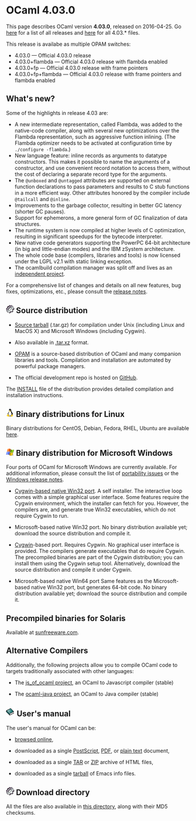 <!-- ((! set title OCaml 4.03 !)) -->

# OCaml 4.03.0
This page describes OCaml version **4.03.0**, released on
2016-04-25. Go [here](./) for a list of all releases and
[here](http://caml.inria.fr/pub/distrib/ocaml-4.03/) for all 4.03.*
files.

This release is availabe as multiple OPAM switches:

- 4.03.0 — Official 4.03.0 release
- 4.03.0+flambda — Official 4.03.0 release with flambda enabled
- 4.03.0+fp — Official 4.03.0 release with frame pointers
- 4.03.0+fp+flambda — Official 4.03.0 release with frame pointers and flambda enabled

## What's new?

Some of the highlights in release 4.03 are:

- A new intermediate representation, called Flambda, was added to the
  native-code compiler, along with several new optimizations over the
  Flambda representation, such as aggressive function inlining. (The
  Flambda optimizer needs to be activated at configuration time by
  `./configure -flambda`.)
- New language feature: inline records as arguments to datatype
  constructors. This makes it possible to name the arguments of a
  constructor, and use convenient record notation to access them,
  without the cost of declaring a separate record type for the
  arguments.
- The `@unboxed` and `@untagged` attributes are supported on external
  function declarations to pass parameters and results to C stub
  functions in a more efficient way.  Other attributes honored by the
  compiler include `@tailcall` and `@inline`.
- Improvements to the garbage collector, resulting in better GC
  latency (shorter GC pauses).
- Support for ephemerons, a more general form of GC finalization of
  data structures.
- The runtime system is now compiled at higher levels of C
  optimization, resulting in significant speedups for the bytecode
  interpreter.
- New native code generators supporting the PowerPC 64-bit
  architecture (in big and little-endian modes) and the IBM zSystem
  architecture.
- The whole code base (compilers, libraries and tools) is now licensed
  under the LGPL v2.1 with static linking exception.
- The ocamlbuild compilation manager was split off and lives as an
  [independent project](https://github.com/ocaml/ocamlbuild/).

For a comprehensive list of changes and details on all new features,
bug fixes, optimizations, etc., please consult the
[release notes](http://caml.inria.fr/pub/distrib/ocaml-4.03/notes/Changes).


## ![](../img/source.gif "") Source distribution

- [Source
  tarball](http://caml.inria.fr/pub/distrib/ocaml-4.03/ocaml-4.03.0.tar.gz)
  (.tar.gz) for compilation under Unix (including Linux and MacOS X)
  and Microsoft Windows (including Cygwin).

- Also available in
  [.tar.xz](http://caml.inria.fr/pub/distrib/ocaml-4.03/ocaml-4.03.0.tar.xz)
  format.

- [OPAM](https://opam.ocaml.org/) is a source-based distribution of
  OCaml and many companion libraries and tools. Compilation and
  installation are automated by powerful package managers.

- The official development repo is hosted on
  [GitHub](https://github.com/ocaml/ocaml).

The [INSTALL](http://caml.inria.fr/pub/distrib/ocaml-4.03/notes/INSTALL.adoc)
file of the distribution provides detailed compilation and
installation instructions.


## ![](../img/linux.gif "") Binary distributions for Linux

Binary distributions for CentOS, Debian, Fedora, RHEL, Ubuntu are
available
[here](http://software.opensuse.org/download.html?project=home%3Aocaml&package=ocaml).


## ![](../img/windows.gif "") Binary distribution for Microsoft Windows

Four ports of OCaml for Microsoft Windows are currently available. For
additional information, please consult the list of [portability
issues](/learn/portability.html) or the
[Windows release
notes](http://caml.inria.fr/pub/distrib/ocaml-4.03/notes/README.win32.adoc).

- [Cygwin-based native Win32
  port](http://protz.github.com/ocaml-installer/). A self
  installer. The interactive loop comes with a simple graphical user
  interface. Some features require the Cygwin environment, which the
  installer can fetch for you. However, the compilers are, and
  generate true Win32 executables, which do not require Cygwin to run.

- Microsoft-based native Win32 port. No binary distribution available
  yet; download the source distribution and compile it.

- [Cygwin](http://cygwin.com/)-based port. Requires Cygwin. No
  graphical user interface is provided. The compilers generate
  executables that do require Cygwin. The precompiled binaries are
  part of the Cygwin distribution; you can install them using the
  Cygwin setup tool. Alternatively, download the source distribution
  and compile it under Cygwin.

- Microsoft-based native Win64 port Same features as the
  Microsoft-based native Win32 port, but generates 64-bit code. No
  binary distribution available yet; download the source distribution
  and compile it.


## Precompiled binaries for Solaris

Available at [sunfreeware.com](http://sunfreeware.com/).


## Alternative Compilers

Additionally, the following projects allow you to compile OCaml code to
targets traditionally associated with other languages:

* The [js_of_ocaml project](http://ocsigen.org/js_of_ocaml/), an OCaml
  to Javascript compiler (stable)

* The [ocaml-java project](http://www.ocamljava.org/), an OCaml to
  Java compiler (stable)


## ![](../img/doc.gif "") User's manual

The user's manual for OCaml can be:

- [browsed
  online](http://caml.inria.fr/pub/docs/manual-ocaml-4.03/index.html),

- downloaded as a single
  [PostScript](http://caml.inria.fr/pub/distrib/ocaml-4.03/ocaml-4.03-refman.ps.gz),
  [PDF](http://caml.inria.fr/pub/distrib/ocaml-4.03/ocaml-4.03-refman.pdf),
  or [plain
  text](http://caml.inria.fr/pub/distrib/ocaml-4.03/ocaml-4.03-refman.txt)
  document,

- downloaded as a single
  [TAR](http://caml.inria.fr/pub/distrib/ocaml-4.03/ocaml-4.03-refman-html.tar.gz)
  or
  [ZIP](http://caml.inria.fr/pub/distrib/ocaml-4.03/ocaml-4.03-refman-html.zip)
  archive of HTML files,

- downloaded as a single
  [tarball](http://caml.inria.fr/pub/distrib/ocaml-4.03/ocaml-4.03-refman.info.tar.gz)
  of Emacs info files.


## ![](../img/source.gif "") Download directory

All the files are also available in [this
directory](http://caml.inria.fr/pub/distrib/ocaml-4.03), along with
their MD5 checksums.
